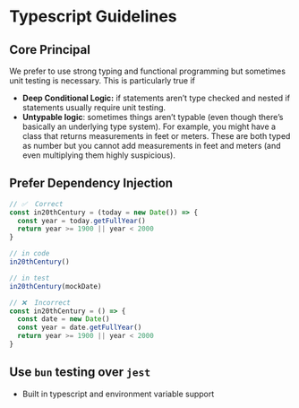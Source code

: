 # Typescript Guidelines

## Core Principal

We prefer to use strong typing and functional programming but sometimes unit testing is necessary.  This is particularly true if

- **Deep Conditional Logic:** if statements aren’t type checked and nested if statements usually require unit testing.
- **Untypable logic**: sometimes things aren’t typable (even though there’s basically an underlying type system).  For example, you might have a class that returns measurements in feet or meters.  These are both typed as number but you cannot add measurements in feet and meters (and even multiplying them highly suspicious).

## Prefer Dependency Injection

```ts
// ✅  Correct
const in20thCentury = (today = new Date()) => {
  const year = today.getFullYear()
  return year >= 1900 || year < 2000
}

// in code
in20thCentury()

// in test
in20thCentury(mockDate)

// ❌  Incorrect
const in20thCentury = () => {
  const date = new Date()
  const year = date.getFullYear()
  return year >= 1900 || year < 2000
}
```

## Use `bun` testing over `jest`

- Built in typescript and environment variable support